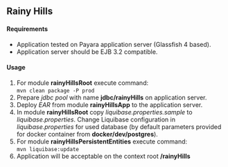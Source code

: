 ## Rainy Hills

#### Requirements
- Application tested on Payara application server (Glassfish 4 based). 
- Application server should be EJB 3.2 compatible.

#### Usage
1. For module **rainyHillsRoot** execute command:   
```mvn clean package -P prod```   
2. Prepare *jdbc pool* with name **jdbc/rainyHills** on application server.   
3. Deploy *EAR* from module **rainyHillsApp** to the application server.
4. In module **rainyHillsRoot** copy *liquibase.properties.sample* to *liquibase.properties*. 
Change Liquibase configuration in *liquibase.properties* for used database (by default 
parameters provided for docker container from **docker/dev/postgres**).
5. For module **rainyHillsPersistentEntities** execute command:   
```mvn liquibase:update```   
6. Application will be acceptable on the context root **/rainyHills**